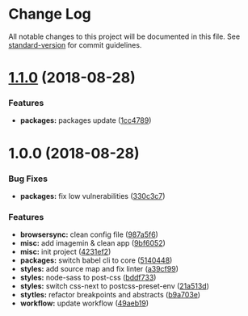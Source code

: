 # Change Log

All notable changes to this project will be documented in this file. See [standard-version](https://github.com/conventional-changelog/standard-version) for commit guidelines.

<a name="1.1.0"></a>
# [1.1.0](https://github.com/nothaldir/project-starter-2018/compare/v1.0.0...v1.1.0) (2018-08-28)


### Features

* **packages:** packages update ([1cc4789](https://github.com/nothaldir/project-starter-2018/commit/1cc4789))



<a name="1.0.0"></a>
# 1.0.0 (2018-08-28)


### Bug Fixes

* **packages:** fix low vulnerabilities ([330c3c7](https://github.com/nothaldir/project-starter-2018/commit/330c3c7))


### Features

* **browsersync:** clean config file ([987a5f6](https://github.com/nothaldir/project-starter-2018/commit/987a5f6))
* **misc:** add imagemin & clean app ([9bf6052](https://github.com/nothaldir/project-starter-2018/commit/9bf6052))
* **misc:** init project ([4231ef2](https://github.com/nothaldir/project-starter-2018/commit/4231ef2))
* **packages:** switch babel cli to core ([5140448](https://github.com/nothaldir/project-starter-2018/commit/5140448))
* **styles:** add source map and fix linter ([a39cf99](https://github.com/nothaldir/project-starter-2018/commit/a39cf99))
* **styles:** node-sass to post-css ([bddf733](https://github.com/nothaldir/project-starter-2018/commit/bddf733))
* **styles:** switch css-next to postcss-preset-env ([21a513d](https://github.com/nothaldir/project-starter-2018/commit/21a513d))
* **stytles:** refactor breakpoints and abstracts ([b9a703e](https://github.com/nothaldir/project-starter-2018/commit/b9a703e))
* **workflow:** update workflow ([49aeb19](https://github.com/nothaldir/project-starter-2018/commit/49aeb19))
